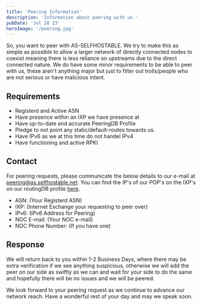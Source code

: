 ```yaml
---
title: 'Peering Information'
description: 'Information about peering with us.'
pubDate: 'Jul 28 23'
heroImage: '/peering.jpg'
---
```


So, you want to peer with AS-SELFHOSTABLE. We try to make this as simple as possible to allow a larger network of directly connected nodes to coexist meaning there is less reliance on upstreams due to the direct connected nature. We do have some minor requirements to be able to peer with us, these aren't anything major but just to filter out trolls/people who are not serious or have malicious intent.

## Requirements

- Registerd and Active ASN
- Have presence within an IXP we have presence at
- Have up-to-date and accurate PeeringDB Profile
- Pledge to not point any static/default-routes towards us.
- Have IPv6 as we at this time do not handel IPv4
- Have functioning and active RPKI

## Contact

For peering requests, please communicate the below details to our e-mail at <a href="text-blue-600" href="mailto:peering@as.selfhostable.net">peering@as.selfhostable.net</a>. You can find the IP's of our POP's on the IXP's on our routingDB profile <a href="https://www.peeringdb.com/net/33728">here</a>.

- ASN: (Your Registerd ASN)
- IXP: (Internet Exchange your requesting to peer over)
- IPv6: (IPv6 Address for Peering)
- NOC E-mail: (Your NOC e-mail)
- NOC Phone Number: (If you have one)


## Response

We will return back to you within 1-2 Business Days, where there may be extra verification if we see anything suspicious, otherwise we will add the peer on our side as swiftly as we can and wait for your side to do the same and hopefully there will be no issues and we will be peered.

We look forward to your peering request as we continue to advance our network reach. Have a wonderful rest of your day and may we speak soon.


